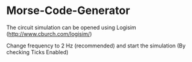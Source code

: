 # Morse-Code-Generator

The circuit simulation can be opened using Logisim (http://www.cburch.com/logisim/)

Change frequency to 2 Hz (recommended) and start the simulation (By checking Ticks Enabled) 
